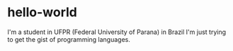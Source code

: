 # hello-world
I'm a student in UFPR (Federal University of Parana) in Brazil
I'm just trying to get the gist of programming languages.
